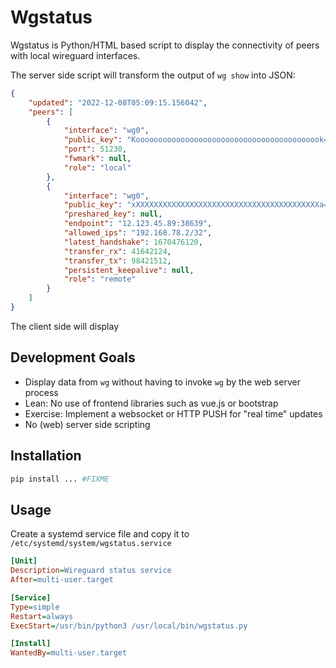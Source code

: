 # Wgstatus

Wgstatus is Python/HTML based script to display the connectivity of peers with local wireguard interfaces.

The server side script will transform the output of `wg show` into JSON:

```json
{
    "updated": "2022-12-08T05:09:15.156042",
    "peers": [
        {
            "interface": "wg0",
            "public_key": "Koooooooooooooooooooooooooooooooooooooooook=",
            "port": 51230,
            "fwmark": null,
            "role": "local"
        },
        {
            "interface": "wg0",
            "public_key": "xXXXXXXXXXXXXXXXXXXXXXXXXXXXXXXXXXXXXXXXXXa=",
            "preshared_key": null,
            "endpoint": "12.123.45.89:38639",
            "allowed_ips": "192.168.78.2/32",
            "latest_handshake": 1670476120,
            "transfer_rx": 41642124,
            "transfer_tx": 98421512,
            "persistent_keepalive": null,
            "role": "remote"
        }
    ]
}
```

The client side will display 
## Development Goals
- Display data from `wg` without having to invoke `wg` by the web server process
- Lean: No use of frontend libraries such as vue.js or bootstrap
- Exercise: Implement a websocket or HTTP PUSH for "real time" updates
- No (web) server side scripting 

## Installation
```bash
pip install ... #FIXME
```

## Usage
Create a systemd service file and copy it to `/etc/systemd/system/wgstatus.service`

```ini
[Unit]
Description=Wireguard status service
After=multi-user.target

[Service]
Type=simple
Restart=always
ExecStart=/usr/bin/python3 /usr/local/bin/wgstatus.py

[Install]
WantedBy=multi-user.target
```
